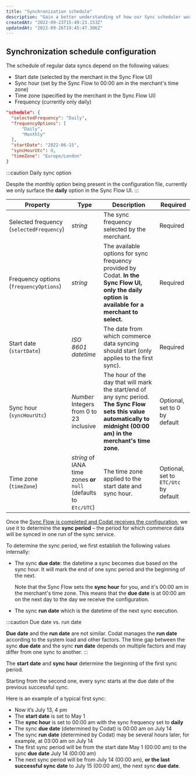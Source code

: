 ```yaml
---
title: "Synchronization schedule"
description: "Gain a better understanding of how our Sync scheduler works with the settings provided via the Sync Flow."
createdAt: "2022-09-23T15:49:23.153Z"
updatedAt: "2022-09-26T19:45:47.306Z"
---
```


## Synchronization schedule configuration

The schedule of regular data syncs depend on the following values:

- Start date (selected by the merchant in the Sync Flow UI)
- Sync hour (set by the Sync Flow to 00:00 am in the merchant's time zone)
- Time zone (specified by the merchant in the Sync Flow UI)
- Frequency (currently only daily)

```json
"schedule": {
  "selectedFrequency": "Daily",
  "frequencyOptions": [
      "Daily",
      "Monthly"
  ],
  "startDate": "2022-06-15",
  "syncHourUtc": 0,
  "timeZone": "Europe/London"
}

```

:::caution Daily sync option

Despite the monthly option being present in the configuration file, currently we only surface the **daily** option in the Sync Flow UI.
:::

| Property | Type | Description | Required |
|---|---|---|---|
| Selected frequency (`selectedFrequency`) | _string_ | The sync frequency selected by the merchant. | Required |
| Frequency options (`frequencyOptions`) | _string_ | The available options for sync frequency provided by Codat. **In the Sync Flow UI, only the daily option is available for a merchant to select.** | Required |
| Start date (`startDate`) | _ISO 8601 datetime_ | The date from which commerce data syncing should start (only applies to the first sync). | Required |
| Sync hour (`syncHourUtc`) | _Number_ <br/> Integers from 0 to 23 inclusive | The hour of the day that will mark the start/end of any sync period. **The Sync Flow sets this value automatically to midnight (00:00 am) in the merchant's time zone.** | Optional, set to 0 by default |
| Time zone (`timeZone`) | _string_ of IANA time zones **or** <br/> `null` (defaults to `Etc/UTC`) | The time zone applied to the start date and sync hour. | Optional, set to `ETC/Utc` by default |

Once the [Sync Flow is completed and Codat receives the configuration](/sfc/build-with-sync-for-commerce/implementing-codats-no-code-merchant-configuration), we use it to determine the **sync period** – the period for which commerce data will be synced in one run of the sync service.

To determine the sync period, we first establish the following values internally:

- The sync **due date**: the datetime a sync becomes due based on the sync hour. It will mark the end of one sync period and the beginning of the next.

  Note that the Sync Flow sets the **sync hour** for you, and it's 00:00 am in the merchant's time zone. This means that the **due date** is at 00:00 am on the next day to the day we receive the configuration.

- The sync **run date** which is the datetime of the next sync execution.

:::caution Due date vs. run date

**Due date** and the **run date** are not similar. Codat manages the **run date** according to the system load and other factors. The time gap between the sync **due date** and the sync **run date** depends on multiple factors and may differ from one sync to another.
:::

The **start date** and **sync hour** determine the beginning of the first sync period.

Starting from the second one, every sync starts at the due date of the previous successful sync.

Here is an example of a typical first sync:

- Now it’s July 13, 4 pm
- The **start date** is set to May 1
- The **sync hour** is set to 00:00 am with the sync frequency set to **daily**
- The sync **due date** (determined by Codat) is 00:00 am on July 14
- The sync **run date** (determined by Codat) may be several hours later, for example, at 03:00 am on July 14
- The first sync period will be from the start date May 1 (00:00 am) to the sync **due date** July 14 (00:00 am)
- The next sync period will be from July 14 (00:00 am), **or the last successful sync date** to July 15 (00:00 am), the next sync **due date**.
